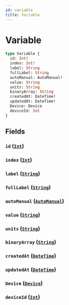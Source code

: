 ```yaml
---
id: variable
title: Variable
---
```


 # Variable





```graphql
type Variable {
  id: Int!
  index: Int!
  label: String
  fullLabel: String
  autoManual: AutoManual!
  value: String
  units: String
  binaryArray: String
  createdAt: DateTime!
  updatedAt: DateTime!
  Device: Device
  deviceId: Int
}
```


## Fields

### `id` ([`Int`](/scalars/int))




### `index` ([`Int`](/scalars/int))




### `label` ([`String`](/scalars/string))




### `fullLabel` ([`String`](/scalars/string))




### `autoManual` ([`AutoManual`](/enums/auto-manual))




### `value` ([`String`](/scalars/string))




### `units` ([`String`](/scalars/string))




### `binaryArray` ([`String`](/scalars/string))




### `createdAt` ([`DateTime`](/scalars/date-time))




### `updatedAt` ([`DateTime`](/scalars/date-time))




### `Device` ([`Device`](/objects/device))




### `deviceId` ([`Int`](/scalars/int))






